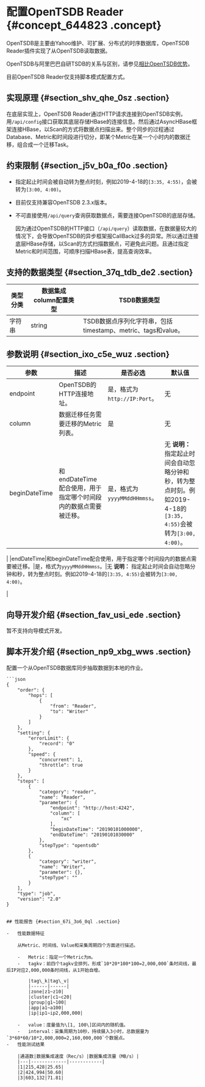 # 配置OpenTSDB Reader {#concept_644823 .concept}

OpenTSDB是主要由Yahoo维护、可扩展、分布式的时序数据库，OpenTSDB Reader插件实现了从OpenTSDB读取数据。

OpenTSDB与阿里巴巴自研TSDB的关系与区别，请参见[相比OpenTSDB优势](https://help.aliyun.com/document_detail/113368.html)。

目前OpenTSDB Reader仅支持脚本模式配置方式。

## 实现原理 {#section_shv_qhe_0sz .section}

在底层实现上，OpenTSDB Reader通过HTTP请求连接到OpenTSDB实例，用`/api/config`接口获取其底层存储HBase的连接信息。然后通过AsyncHBase框架连接HBase，以Scan的方式将数据点扫描出来。整个同步的过程通过Database、Metric和时间段进行切分，即某个Metric在某一个小时内的数据迁移，组合成一个迁移Task。

## 约束限制 {#section_j5v_b0a_f0o .section}

-   指定起止时间会被自动转为整点时刻，例如2019-4-18的`[3:35, 4:55)`，会被转为`[3:00, 4:00)`。
-   目前仅支持兼容OpenTSDB 2.3.x版本。
-   不可直接使用`/api/query`查询获取数据点，需要连接OpenTSDB的底层存储。

    因为通过OpenTSDB的HTTP接口（`/api/query`）读取数据，在数据量较大的情况下，会导致OpenTSDB的异步框架报CallBack过多的异常。所以通过连接底层HBase存储，以Scan的方式扫描数据点，可避免此问题。且通过指定Metric和时间范围，可顺序扫描HBase表，提高查询效率。


## 支持的数据类型 {#section_37q_tdb_de2 .section}

|类型分类|数据集成column配置类型|TSDB数据类型|
|----|--------------|--------|
|字符串|string|TSDB数据点序列化字符串，包括timestamp、metric、tags和value。|

## 参数说明 {#section_ixo_c5e_wuz .section}

|参数|描述|是否必选|默认值|
|--|--|----|---|
|endpoint|OpenTSDB的HTTP连接地址。|是，格式为`http://IP:Port`。|无|
|column|数据迁移任务需要迁移的Metric列表。|是|无|
|beginDateTime|和endDateTime配合使用，用于指定哪个时间段内的数据点需要被迁移。|是，格式为`yyyyMMddHHmmss`。|无 **说明：** 指定起止时间会自动忽略分钟和秒，转为整点时刻。例如2019-4-18的`[3:35, 4:55)`会被转为`[3:00, 4:00)`。

 |
|endDateTime|和beginDateTime配合使用，用于指定哪个时间段内的数据点需要被迁移。|是，格式为`yyyyMMddHHmmss`。|无 **说明：** 指定起止时间会自动忽略分钟和秒，转为整点时刻。例如2019-4-18的`[3:35, 4:55)`会被转为`[3:00, 4:00)`。

 |

## 向导开发介绍 {#section_fav_usi_ede .section}

暂不支持向导模式开发。

## 脚本开发介绍 {#section_np9_xbg_wws .section}

配置一个从OpenTSDB数据库同步抽取数据到本地的作业。

``` {#codeblock_uiz_jim_0n9}
```json
{
    "order": {
        "hops": [
            {
                "from": "Reader",
                "to": "Writer"
            }
        ]
    },
    "setting": {
        "errorLimit": {
            "record": "0"
        },
        "speed": {
            "concurrent": 1,
            "throttle": true
        }
    },
    "steps": [
        {
            "category": "reader",
            "name": "Reader",
            "parameter": {
                "endpoint": "http://host:4242",
                "column": [
                    "xc"
                ],
                "beginDateTime": "20190101000000",
                "endDateTime": "20190101030000"
            },
            "stepType": "opentsdb"
        },
        {
            "category": "writer",
            "name": "Writer",
            "parameter": {},
            "stepType": ""
        }
    ],
    "type": "job",
    "version": "2.0"
}
```
```

## 性能报告 {#section_67i_3o6_0ql .section}

-   性能数据特征

    从Metric、时间线、Value和采集周期四个方面进行描述。

    -   Metric：指定一个Metric为m。
    -   tagkv：前四个tagkv全排列，形成`10*20*100*100=2,000,000`条时间线，最后IP对应2,000,000条时间线，从1开始自增。

        |tag\_k|tag\_v|
        |------|------|
        |zone|z1~z10|
        |cluster|c1~c20|
        |group|g1~100|
        |app|a1~a100|
        |ip|ip1~ip2,000,000|

    -   value：度量值为\[1, 100\]区间内的随机值。
    -   interval：采集周期为10秒，持续摄入3小时，总数据量为`3*60*60/10*2,000,000=2,160,000,000`个数据点。
-   性能测试结果

    |通道数|数据集成速度（Rec/s）|数据集成流量（MB/s）|
    |---|-------------|------------|
    |1|215,428|25.65|
    |2|424,994|50.60|
    |3|603,132|71.81|


